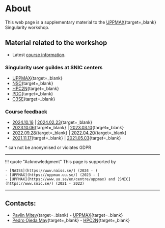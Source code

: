 # About

This web page is a supplementary material to the [UPPMAX](https://www.uu.se/en/centre/uppmax){target=_blank} Singularity workshop.

## Material related to the workshop
- Latest [course information](./practical_information.md).

### Singularity user guildes at SNIC centers
- [UPPMAX](https://www.uppmax.uu.se/support/user-guides/singularity-user-guide/){target=_blank}
- [NSC](https://www.nsc.liu.se/support/singularity/){target=_blank}
- [HPC2N](https://www.hpc2n.umu.se/resources/software/singularity){target=_blank}
- [PDC](https://www.pdc.kth.se/software/software/singularity/index_general.html){target=_blank}
- [C3SE](https://www.c3se.chalmers.se/documentation/applications/containers-advanced/){target=_blank}

### Course feedback
- [2024.10.16](https://docs.google.com/forms/d/10-8gvNHDKP2O4UcV7yB0x6Mk9Skd-iAi5ohChLRUJyQ/viewanalytics) | 
[2024.02.23](https://docs.google.com/forms/d/1IPyua4tJOABWQVQqPt3xT5h8WXRSvOPJCYq4fnqIGD8/viewanalytics){target=_blank}
- [2023.10.06](https://docs.google.com/forms/d/1i8MD_mB5HAyy3DGCZjfzGA3IE7Z828ugnaxK4VYv2qI/viewanalytics){target=_blank} | 
[2023.03.10](https://docs.google.com/forms/d/1OGJAbK0dBHoXsu8gzBRb5cW3Xd-pIGQWk36usuJlbkU/viewanalytics){target=_blank}
- [2022.09.28](https://docs.google.com/forms/d/1FBb6RCB9ZGN-LNbGP4UCub7n6gfwwCzdTwNtcBrmwkY/viewanalytics){target=_blank} | 
[2022.04.20](https://docs.google.com/forms/d/1AgtwJzj2z990-Vz_RqWIuNv8nlsK8RcwgqDOrsno1bY/viewanalytics){target=_blank}
- [2021.11.17](https://docs.google.com/forms/d/1qxiICDwo-bhVBeR3J8EY_z4Qlma02mn-MnLP75cBFWQ/viewanalytics){target=_blank} | 
[2021.05.03](https://docs.google.com/forms/d/1HlQNa0lpGQwA7LRvUYt_kN7DjYbYDnWQJCa6Gj0V4Ak/viewanalytics){target=_blank}

\* can not be anonymised or violates GDPR


---
!!! quote "Acknowledgment"
    This page is supported by

    - [NAISS](https://www.naiss.se/) (2024 - )
    - [UPPMAX](https://uppmax.uu.se/) (2023 - )
    - [UPPMAX](https://www.uu.se/en/centre/uppmax) and [SNIC](https://www.snic.se/) (2021 - 2022)
    
   
---
## Contacts:
- [Pavlin Mitev](https://katalog.uu.se/empinfo/?id=N3-1425){target=_blank} - [UPPMAX](http://www.hpc2n.umu.se/){target=_blank}
- [Pedro Ojeda May](https://www.umu.se/en/staff/pedro-ojeda-may/){target=_blank} - [HPC2N](http://www.hpc2n.umu.se/){target=_blank}